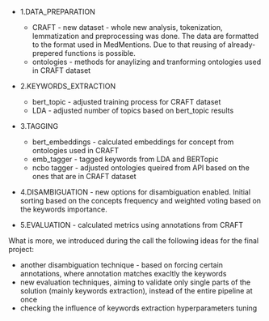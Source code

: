 * 1.DATA_PREPARATION 
    * CRAFT - new dataset - whole new analysis, tokenization, lemmatization and preprocessing was done. The data are formatted to the format used in MedMentions.
            Due to that reusing of already-prepered functions is possible.
    * ontologies - methods for anaylizing and tranforming ontologies used in CRAFT dataset

* 2.KEYWORDS_EXTRACTION
    * bert_topic - adjusted training process for CRAFT dataset 
    * LDA - adjusted number of topics based on bert_topic results
* 3.TAGGING
    * bert_embeddings - calculated embeddings for concept from ontologies used in CRAFT
    * emb_tagger - tagged keywords from LDA and BERTopic
    * ncbo tagger - adjusted ontologies queired from API based on the ones that are in CRAFT dataset 
* 4.DISAMBIGUATION - new options for disambiguation enabled. Initial sorting based on the concepts frequency and weighted voting based on the keywords importance.
* 5.EVALUATION - calculated metrics using annotations from CRAFT

What is more, we introduced during the call the following ideas for the final project:
* another disambiguation technique - based on forcing certain annotations, where annotation matches exacltly the keywords
* new evaluation techniques, aiming to validate only single parts of the solution (mainly keywords extraction), instead of the entire pipeline at once
* checking the influence of keywords extraction hyperparameters tuning

